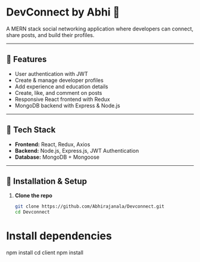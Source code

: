 # DevConnect by Abhi 🚀

A MERN stack social networking application where developers can connect, share posts, and build their profiles.

---

## 🔹 Features
- User authentication with JWT  
- Create & manage developer profiles  
- Add experience and education details  
- Create, like, and comment on posts  
- Responsive React frontend with Redux  
- MongoDB backend with Express & Node.js  

---

## 🔹 Tech Stack
- **Frontend:** React, Redux, Axios  
- **Backend:** Node.js, Express.js, JWT Authentication  
- **Database:** MongoDB + Mongoose  

---

## 🔹 Installation & Setup

1. **Clone the repo**  
   ```bash
   git clone https://github.com/Abhirajanala/Devconnect.git
   cd Devconnect


# Install dependencies
npm install
cd client
npm install
